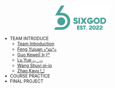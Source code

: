 <div align= 'center'>
  <img src="https://github.com/Fy1307/IMGofSixGod/blob/master/img/logo.jpg?raw=true" width = "200"/>
</div>

* TEAM INTRODUCE
  * [Team Introduction](teamintro.md)
  * [Feng Yujuan ๑ᵒᯅᵒ๑ ](FYJ.md)
  * [Guo Kewei| ᐕ)⁾⁾](Gkw.md)
  * [Lu Yue ⌓‿⌓ ](Ly.md)
  * [Wang Shuyi oi-io ](Wsy.md)
  * [Zhao Kayu !_! ](Zky.md)
* COURSE PRACTICE
* FINAL PROJECT
  


